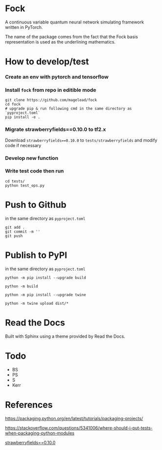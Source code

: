 # Fock



A continuous variable quantum neural network simulating framework written in PyTorch. 

The name of the package comes from the fact that the Fock basis representation is used as the underlining mathematics.



# How to develop/test



### Create an env with pytorch and tensorflow





### Install `fock` from repo in editible mode

```
git clone https://github.com/magelead/fock
cd fock
# upgrade pip & run following cmd in the same directory as `pyproject.toml`
pip install -e . 
```

### Migrate strawberryfields==0.10.0 to tf2.x

Download `strawberryfields==0.10.0` to `tests/strawberryfields` and modify code if necessary

### Develop new function

### Write test code then run 


```
cd tests/
python test_ops.py
```





# Push to Github

in the same directory as `pyproject.toml`

```
git add .
git commit -m ''
git push
```





# Publish to PyPI

in the same directory as `pyproject.toml`

```
python -m pip install --upgrade build
```

```
python -m build
```

```
python -m pip install --upgrade twine
```

```
python -m twine upload dist/*
```


# Read the Docs


Built with Sphinx using a theme provided by Read the Docs.


# Todo


* BS
* PS
* S
* Kerr


# References

https://packaging.python.org/en/latest/tutorials/packaging-projects/

https://stackoverflow.com/questions/5341006/where-should-i-put-tests-when-packaging-python-modules

[strawberryfields==0.10.0](https://pypi.org/project/StrawberryFields/0.10.0/) 